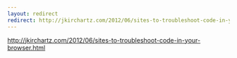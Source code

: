```yaml
---
layout: redirect
redirect: http://jkirchartz.com/2012/06/sites-to-troubleshoot-code-in-your-browser.html
---
```

http://jkirchartz.com/2012/06/sites-to-troubleshoot-code-in-your-browser.html
